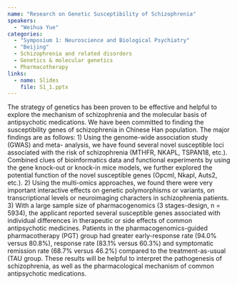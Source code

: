 ```yaml
---
name: "Research on Genetic Susceptibility of Schizophrenia"
speakers:
  - "Weihua Yue"
categories:
  - "Symposium 1: Neuroscience and Biological Psychiatry"
  - "Beijing"
  - Schizophrenia and related disorders
  - Genetics & molecular genetics
  - Pharmacotherapy
links:
  - name: Slides
    file: S1_1.pptx
---
```


The strategy of genetics has been proven to be effective and helpful to explore the mechanism of schizophrenia and the molecular basis of antipsychotic medications. We have been committed to finding the susceptibility genes of schizophrenia in Chinese Han population. The major findings are as follows: 1) Using the genome-wide association study (GWAS) and meta- analysis, we have found several novel susceptible loci associated with the risk of schizophrenia (MTHFR, NKAPL, TSPAN18, etc.). Combined clues of bioinformatics data and functional experiments by using the gene knock-out or knock-in mice models, we further explored the potential function of the novel susceptible genes (Opcml, Nkapl, Auts2, etc.). 2) Using the multi-omics approaches, we found there were very important interactive effects on genetic polymorphisms or variants, on transcriptional levels or neuroimaging characters in schizophrenia patients. 3) With a large sample size of pharmacogenomics (3 stages-design, n = 5934), the applicant reported several susceptible genes associated with individual differences in therapeutic or side effects of common antipsychotic medicines. Patients in the pharmacogenomics-guided pharmacotherapy (PGT) group had greater early-response rate (94.0% versus 80.8%), response rate (83.1% versus 60.3%) and symptomatic remission rate (68.7% versus 46.2%) compared to the treatment-as-usual (TAU group. These results will be helpful to interpret the pathogenesis of schizophrenia, as well as the pharmacological mechanism of common antipsychotic medications.
